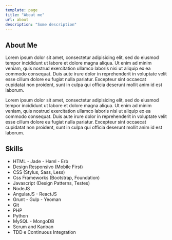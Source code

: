```yaml
---
template: page
title: "About me"
url: about
description: "Some description"
---
```

## About Me

Lorem ipsum dolor sit amet, consectetur adipisicing elit, sed do eiusmod
tempor incididunt ut labore et dolore magna aliqua. Ut enim ad minim veniam,
quis nostrud exercitation ullamco laboris nisi ut aliquip ex ea commodo
consequat. Duis aute irure dolor in reprehenderit in voluptate velit esse
cillum dolore eu fugiat nulla pariatur. Excepteur sint occaecat cupidatat non
proident, sunt in culpa qui officia deserunt mollit anim id est laborum.

Lorem ipsum dolor sit amet, consectetur adipisicing elit, sed do eiusmod
tempor incididunt ut labore et dolore magna aliqua. Ut enim ad minim veniam,
quis nostrud exercitation ullamco laboris nisi ut aliquip ex ea commodo
consequat. Duis aute irure dolor in reprehenderit in voluptate velit esse
cillum dolore eu fugiat nulla pariatur. Excepteur sint occaecat cupidatat non
proident, sunt in culpa qui officia deserunt mollit anim id est laborum.

## Skills

- HTML - Jade - Haml - Erb
- Design Responsivo (Mobile First)
- CSS (Stylus, Sass, Less)
- Css Frameworks (Bootstrap, Foundation)
- Javascript (Design Patterns, Testes)
- NodeJS
- AngularJS - ReactJS
- Grunt - Gulp - Yeoman
- Git
- PHP
- Python
- MySQL - MongoDB
- Scrum and Kanban
- TDD e Continuous Integration
